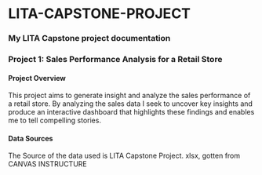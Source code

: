 # LITA-CAPSTONE-PROJECT
### My LITA Capstone project documentation

### Project 1: Sales Performance Analysis for a Retail Store 
#### Project Overview
This project aims to generate insight and analyze the sales performance of a retail store. By analyzing the sales data I seek to uncover key insights and produce an interactive dashboard that highlights these findings and enables me to tell compelling stories.

#### Data Sources
The Source of the data used is LITA Capstone Project. xlsx, gotten from CANVAS INSTRUCTURE
